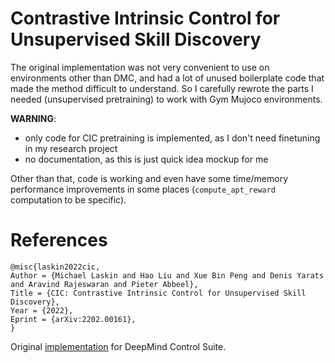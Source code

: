 # Contrastive Intrinsic Control for Unsupervised Skill Discovery

The original implementation was not very convenient to use on environments other than DMC, 
and had a lot of unused boilerplate code that made the method difficult to understand. 
So I carefully rewrote the parts I needed (unsupervised pretraining) to work with Gym Mujoco environments. 

**WARNING**: 
- only code for CIC pretraining is implemented, as I don't need finetuning in my research project
- no documentation, as this is just quick idea mockup for me

Other than that, code is working and even have some time/memory performance improvements in some places (`compute_apt_reward` computation to be specific). 

# References
```
@misc{laskin2022cic,
Author = {Michael Laskin and Hao Liu and Xue Bin Peng and Denis Yarats and Aravind Rajeswaran and Pieter Abbeel},
Title = {CIC: Contrastive Intrinsic Control for Unsupervised Skill Discovery},
Year = {2022},
Eprint = {arXiv:2202.00161},
}
```

Original [implementation](https://github.com/rll-research/cic) for DeepMind Control Suite.